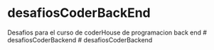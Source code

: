 # desafiosCoderBackEnd

Desafios para el curso de coderHouse de programacion back end
#   d e s a f i o s C o d e r B a c k e n d  
 #   d e s a f i o s C o d e r B a c k e n d  
 